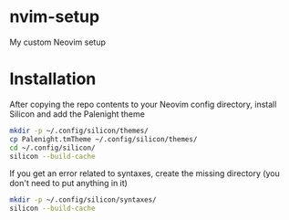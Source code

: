 # nvim-setup

My custom Neovim setup

# Installation

After copying the repo contents to your Neovim config directory, install Silicon and add the Palenight theme

```sh
mkdir -p ~/.config/silicon/themes/
cp Palenight.tmTheme ~/.config/silicon/themes/
cd ~/.config/silicon/
silicon --build-cache
```

If you get an error related to syntaxes, create the missing directory (you don't need to put anything in it)

```sh
mkdir -p ~/.config/silicon/syntaxes/
silicon --build-cache
```
